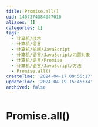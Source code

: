 ```yaml
---
title: Promise.all()
uid: 1407374884047010
aliases: []
categories: []
tags:
  - 计算机/技术
  - 计算机/语言
  - 计算机/前端/JavaScript
  - 计算机/语言/JavaScript/内置对象
  - 计算机/语言/Promise
  - 计算机/语言/JavaScript/方法
  - Promise.all()
createTime: '2024-04-17 09:55:17'
updateTime: '2024-04-19 15:45:34'
archived: false
---
```


# Promise.all()
